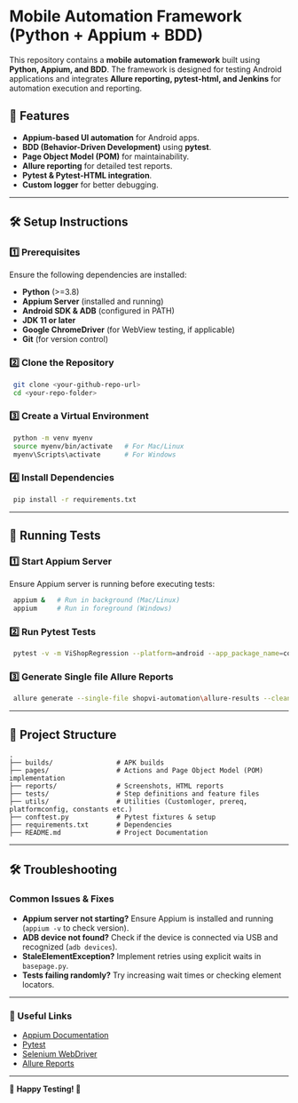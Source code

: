 # Mobile Automation Framework (Python + Appium + BDD)

This repository contains a **mobile automation framework** built using **Python, Appium, and BDD**. The framework is designed for testing Android applications and integrates **Allure reporting, pytest-html, and Jenkins** for automation execution and reporting.

## 📌 Features
- **Appium-based UI automation** for Android apps.
- **BDD (Behavior-Driven Development)** using **pytest**.
- **Page Object Model (POM)** for maintainability.
- **Allure reporting** for detailed test reports.
- **Pytest & Pytest-HTML integration**.
- **Custom logger** for better debugging.

---

## 🛠 Setup Instructions

### **1️⃣ Prerequisites**
Ensure the following dependencies are installed:
- **Python** (>=3.8)
- **Appium Server** (installed and running)
- **Android SDK & ADB** (configured in PATH)
- **JDK 11 or later**
- **Google ChromeDriver** (for WebView testing, if applicable)
- **Git** (for version control)

### **2️⃣ Clone the Repository**
```sh
 git clone <your-github-repo-url>
 cd <your-repo-folder>
```

### **3️⃣ Create a Virtual Environment**
```sh
 python -m venv myenv
 source myenv/bin/activate   # For Mac/Linux
 myenv\Scripts\activate      # For Windows
```

### **4️⃣ Install Dependencies**
```sh
 pip install -r requirements.txt
```

---

## 🚀 Running Tests

### **1️⃣ Start Appium Server**
Ensure Appium server is running before executing tests:
```sh
 appium &   # Run in background (Mac/Linux)
 appium     # Run in foreground (Windows)
```

### **2️⃣ Run Pytest Tests**
```sh
 pytest -v -m ViShopRegression --platform=android --app_package_name=com.mventus.selfcare.activity --app_activity=com.mventus.selfcare.activity.MainActivity --appFileName=D:\PyProjects\PythonProject\ShopVI_Automation\builds\vishop.apk --full-trace
```

### **3️⃣ Generate Single file Allure Reports**
```sh
 allure generate --single-file shopvi-automation\allure-results --clean -o shopvi-automation\allure-report
```

---

## 📂 Project Structure
```
.
├── builds/                # APK builds
├── pages/                 # Actions and Page Object Model (POM) implementation
├── reports/               # Screenshots, HTML reports
├── tests/                 # Step definitions and feature files
├── utils/                 # Utilities (Customloger, prereq, platformconfig, constants etc.)
├── conftest.py            # Pytest fixtures & setup
├── requirements.txt       # Dependencies
├── README.md              # Project Documentation
```

---


## 🛠 Troubleshooting
### **Common Issues & Fixes**
- **Appium server not starting?** Ensure Appium is installed and running (`appium -v` to check version).
- **ADB device not found?** Check if the device is connected via USB and recognized (`adb devices`).
- **StaleElementException?** Implement retries using explicit waits in `basepage.py`.
- **Tests failing randomly?** Try increasing wait times or checking element locators.

---

### **🔗 Useful Links**
- [Appium Documentation](https://appium.io/docs/en/about-appium/)
- [Pytest](https://docs.pytest.org/en/stable/)
- [Selenium WebDriver](https://www.selenium.dev/documentation/)
- [Allure Reports](https://docs.qameta.io/allure/)

---

🎯 **Happy Testing! 🚀**
